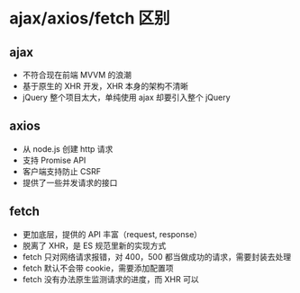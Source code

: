# ajax/axios/fetch 区别

## ajax

- 不符合现在前端 MVVM 的浪潮
- 基于原⽣的 XHR 开发，XHR 本⾝的架构不清晰
- jQuery 整个项⽬太⼤，单纯使⽤ ajax 却要引⼊整个 jQuery

## axios

- 从 node.js 创建 http 请求
- ⽀持 Promise API
- 客户端⽀持防⽌ CSRF
- 提供了⼀些并发请求的接⼝

## fetch

- 更加底层，提供的 API 丰富（request, response）
- 脱离了 XHR，是 ES 规范⾥新的实现⽅式
- fetch 只对⽹络请求报错，对 400，500 都当做成功的请求，需要封装去处理
- fetch 默认不会带 cookie，需要添加配置项
- fetch 没有办法原⽣监测请求的进度，⽽ XHR 可以
